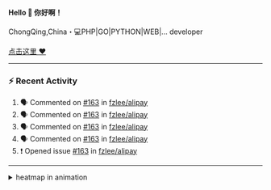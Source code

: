 
<!--
<img align="right" width="320" src="https://github-readme-stats.vercel.app/api?username=sunsgneayo&show_icons=true&text_color=24292e&bg_color=f7f4ed&hide_title=false" />
-->

#### Hello 👋 你好啊！

ChongQing,China・💻PHP|GO|PYTHON|WEB|... developer 


[点击这里 :heart:](https://github.com/sunsgneayo)


---

### :zap: Recent Activity
<!--START_SECTION:activity-->
1. 🗣 Commented on [#163](https://github.com/fzlee/alipay/issues/163#issuecomment-2823179993) in [fzlee/alipay](https://github.com/fzlee/alipay)
2. 🗣 Commented on [#163](https://github.com/fzlee/alipay/issues/163#issuecomment-2823172173) in [fzlee/alipay](https://github.com/fzlee/alipay)
3. 🗣 Commented on [#163](https://github.com/fzlee/alipay/issues/163#issuecomment-2823160490) in [fzlee/alipay](https://github.com/fzlee/alipay)
4. 🗣 Commented on [#163](https://github.com/fzlee/alipay/issues/163#issuecomment-2823144940) in [fzlee/alipay](https://github.com/fzlee/alipay)
5. ❗ Opened issue [#163](https://github.com/fzlee/alipay/issues/163) in [fzlee/alipay](https://github.com/fzlee/alipay)
<!--END_SECTION:activity-->

---



<details>
<summary> heatmap in animation</summary>

[![github contribution grid snake animation](https://raw.githubusercontent.com/sunsgneayo/sunsgneayo/input/github-contribution-grid-snake.svg)](https://github.com/sunsgneayo)

</details>


<!--
 <details>

  <summary>contributions in 3D</summary>

 ![](https://raw.githubusercontent.com/sunsgneayo/sunsgneayo/profile-3d-contrib/profile-green.svg#gh-light-mode-only)
  ![](https://raw.githubusercontent.com/sunsgneayo/sunsgneayo/profile-3d-contrib/profile-night-green.svg#gh-dark-mode-only)

 </details>
 </p>
-->

